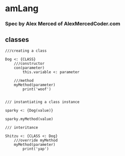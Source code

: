 # amLang
### Spec by Alex Merced of AlexMercedCoder.com


## classes

```
///creating a class

Dog <: {CLASS}
    ///constructor
    con(parameter)
        this.variable <: parameter

    ///method
    myMethod(parameter)
        print('woof')


/// instantiating a class instance

sparky <: {Dog(value)}

sparky.myMethod(value)

/// interitance

Shitzu <: {CLASS <: Dog}
    ///override myMethod
    myMethod(parameter)
        print('yap')


```
